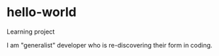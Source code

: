 # hello-world
Learning project

I am "generalist" developer who is re-discovering their form in coding.
